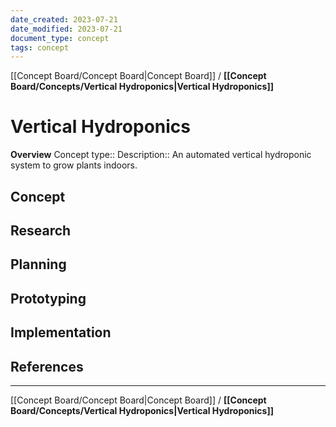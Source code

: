 ```yaml
---
date_created: 2023-07-21
date_modified: 2023-07-21
document_type: concept
tags: concept 
---
```

[[Concept Board/Concept Board|Concept Board]] / **[[Concept Board/Concepts/Vertical Hydroponics|Vertical Hydroponics]]**
# Vertical Hydroponics
**Overview**
Concept type:: 
Description:: An automated vertical hydroponic system to grow plants indoors.

## Concept


## Research


## Planning


## Prototyping


## Implementation


## References


---
[[Concept Board/Concept Board|Concept Board]] / **[[Concept Board/Concepts/Vertical Hydroponics|Vertical Hydroponics]]**